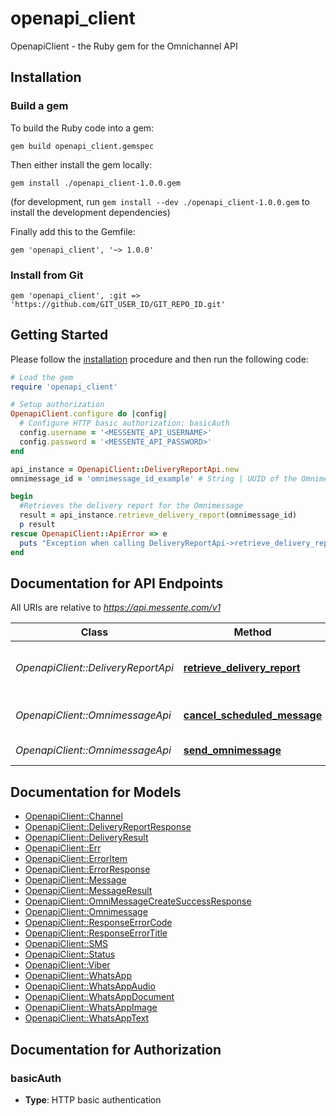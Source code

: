 # openapi_client

OpenapiClient - the Ruby gem for the Omnichannel API

## Installation

### Build a gem

To build the Ruby code into a gem:

```shell
gem build openapi_client.gemspec
```

Then either install the gem locally:

```shell
gem install ./openapi_client-1.0.0.gem
```
(for development, run `gem install --dev ./openapi_client-1.0.0.gem` to install the development dependencies)

Finally add this to the Gemfile:

    gem 'openapi_client', '~> 1.0.0'

### Install from Git

    gem 'openapi_client', :git => 'https://github.com/GIT_USER_ID/GIT_REPO_ID.git'


## Getting Started

Please follow the [installation](#installation) procedure and then run the following code:
```ruby
# Load the gem
require 'openapi_client'

# Setup authorization
OpenapiClient.configure do |config|
  # Configure HTTP basic authorization: basicAuth
  config.username = '<MESSENTE_API_USERNAME>'
  config.password = '<MESSENTE_API_PASSWORD>'
end

api_instance = OpenapiClient::DeliveryReportApi.new
omnimessage_id = 'omnimessage_id_example' # String | UUID of the Omnimessage to for which the delivery report is to be retrieved

begin
  #Retrieves the delivery report for the Omnimessage
  result = api_instance.retrieve_delivery_report(omnimessage_id)
  p result
rescue OpenapiClient::ApiError => e
  puts "Exception when calling DeliveryReportApi->retrieve_delivery_report: #{e}"
end

```

## Documentation for API Endpoints

All URIs are relative to *https://api.messente.com/v1*

Class | Method | HTTP request | Description
------------ | ------------- | ------------- | -------------
*OpenapiClient::DeliveryReportApi* | [**retrieve_delivery_report**](docs/DeliveryReportApi.md#retrieve_delivery_report) | **GET** /omnimessage/{omnimessage_id}/status | Retrieves the delivery report for the Omnimessage
*OpenapiClient::OmnimessageApi* | [**cancel_scheduled_message**](docs/OmnimessageApi.md#cancel_scheduled_message) | **DELETE** /omnimessage/{omnimessage_id} | Cancels a scheduled Omnimessage
*OpenapiClient::OmnimessageApi* | [**send_omnimessage**](docs/OmnimessageApi.md#send_omnimessage) | **POST** /omnimessage | Sends an Omnimessage


## Documentation for Models

 - [OpenapiClient::Channel](docs/Channel.md)
 - [OpenapiClient::DeliveryReportResponse](docs/DeliveryReportResponse.md)
 - [OpenapiClient::DeliveryResult](docs/DeliveryResult.md)
 - [OpenapiClient::Err](docs/Err.md)
 - [OpenapiClient::ErrorItem](docs/ErrorItem.md)
 - [OpenapiClient::ErrorResponse](docs/ErrorResponse.md)
 - [OpenapiClient::Message](docs/Message.md)
 - [OpenapiClient::MessageResult](docs/MessageResult.md)
 - [OpenapiClient::OmniMessageCreateSuccessResponse](docs/OmniMessageCreateSuccessResponse.md)
 - [OpenapiClient::Omnimessage](docs/Omnimessage.md)
 - [OpenapiClient::ResponseErrorCode](docs/ResponseErrorCode.md)
 - [OpenapiClient::ResponseErrorTitle](docs/ResponseErrorTitle.md)
 - [OpenapiClient::SMS](docs/SMS.md)
 - [OpenapiClient::Status](docs/Status.md)
 - [OpenapiClient::Viber](docs/Viber.md)
 - [OpenapiClient::WhatsApp](docs/WhatsApp.md)
 - [OpenapiClient::WhatsAppAudio](docs/WhatsAppAudio.md)
 - [OpenapiClient::WhatsAppDocument](docs/WhatsAppDocument.md)
 - [OpenapiClient::WhatsAppImage](docs/WhatsAppImage.md)
 - [OpenapiClient::WhatsAppText](docs/WhatsAppText.md)


## Documentation for Authorization


### basicAuth

- **Type**: HTTP basic authentication

